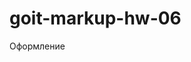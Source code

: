 # goit-markup-hw-06

<!-- Разметка
«B1» Выполнена HTML-разметка всех элементов макета. -->

<!-- «B2» Теги использованы согласно их семантического смысла. -->

<!-- «B3» Выполнена разметка формы подписки на рассылку и всех её элементов в футере. -->

<!-- «B4» Выполнена разметка формы заявки и всех её элементов в модальном окне. -->

<!-- «B5» У всех инпутов в формах задан атрибут name. -->

<!-- «B6» Значения атрибута name описательные, точно характеризующий для чего это поле формы. -->

<!-- «B7» У всех инпутов есть связанный элемент <label>. -->

<!-- «B8» Инпутам задан атрибут placeholder если для него в макете есть текст-подсказка. -->
<!--
«B9» Кнопкам «отправки» форм задан атрибут type="submit". -->

<!-- «B10» Все новые иконки из форм добавлены в SVG-спрайт icons.svg. -->

Оформление

<!-- «C1» Выполнено оформление элементов формы подписки на рассылку в футере. -->

<!-- «C2» Выполнено оформление элементов формы заявки в модальном окне. -->

<!-- «C3» При получении инпутом фокуса, его рамка и иконка меняют цвет (как показано на макете). -->

<!-- «C4» Оригинальный чекбокс о принятии лицензионного соглашения в форме заявки скрыт. -->

<!-- «C5» Оформление «чекбокса» о принятии лицензионного соглашения сделано вручную, при помощи векторного изображения галочки из SVG-спрайта. -->

<!-- «C6» Для всех эффектов ховера и фокуса (цвет, фон, тень) сделаны переходы. Время - 250ms, функция распределения времени - cubic-bezier(0.4, 0, 0.2, 1). -->
